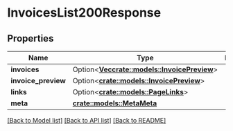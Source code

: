# InvoicesList200Response

## Properties

Name | Type | Description | Notes
------------ | ------------- | ------------- | -------------
**invoices** | Option<[**Vec<crate::models::InvoicePreview>**](invoice_preview.md)> |  | [optional]
**invoice_preview** | Option<[**crate::models::InvoicePreview**](invoice_preview.md)> |  | [optional]
**links** | Option<[**crate::models::PageLinks**](page_links.md)> |  | [optional]
**meta** | [**crate::models::MetaMeta**](meta_meta.md) |  | 

[[Back to Model list]](../README.md#documentation-for-models) [[Back to API list]](../README.md#documentation-for-api-endpoints) [[Back to README]](../README.md)


